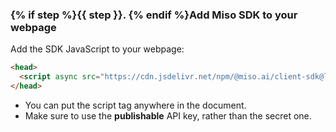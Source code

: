 ### {% if step %}{{ step }}. {% endif %}Add Miso SDK to your webpage

Add the SDK JavaScript to your webpage:

```html
<head>
  <script async src="https://cdn.jsdelivr.net/npm/@miso.ai/client-sdk@latest/dist/umd/miso.min.js?api_key={{'{{api_key}}'}}"></script>
</head>
```

* You can put the script tag anywhere in the document.
* Make sure to use the **publishable** API key, rather than the secret one.
